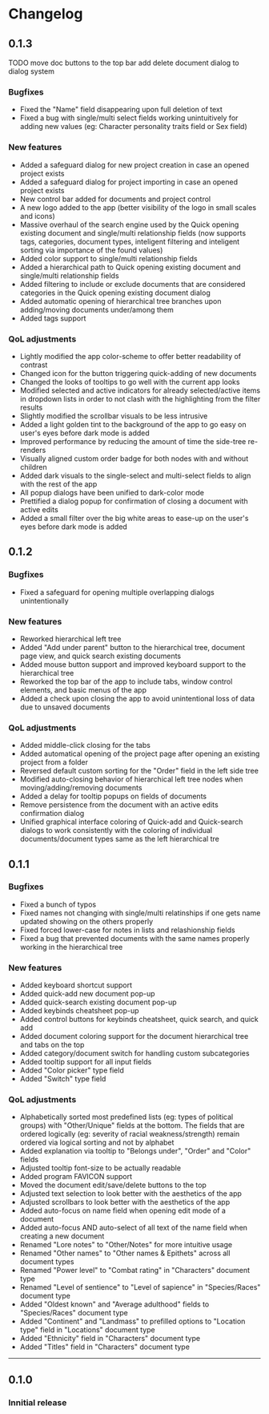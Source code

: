 # Changelog

## 0.1.3

TODO
move doc buttons to the top bar
add delete document dialog to dialog system

### Bugfixes

- Fixed the "Name" field disappearing upon full deletion of text
- Fixed a bug with single/multi select fields working unintuitively for adding new values (eg: Character personality traits field or Sex field)

### New features

- Added a safeguard dialog for new project creation in case an opened project exists
- Added a safeguard dialog for project importing in case an opened project exists
- New control bar added for documents and project control
- A new logo added to the app (better visibility of the logo in small scales and icons)
- Massive overhaul of the search engine used by the Quick opening existing document and single/multi relationship fields (now supports tags, categories, document types, inteligent filtering and inteligent sorting via importance of the found values)
- Added color support to single/multi relationship fields
- Added a hierarchical path to Quick opening existing document and single/multi relationship fields
- Added filtering to include or exclude documents that are considered categories in the  Quick opening existing document dialog
- Added automatic opening of hierarchical tree branches upon adding/moving documents under/among them
- Added tags support

### QoL adjustments

- Lightly modified the app color-scheme to offer better readability of contrast
- Changed icon for the button triggering quick-adding of new documents
- Changed the looks of tooltips to go well with the current app looks
- Modified selected and active indicators for already selected/active items in dropdown lists in order to not clash with the highlighting from the filter results
- Slightly modified the scrollbar visuals to be less intrusive
- Added a light golden tint to the background of the app to go easy on user's eyes before dark mode is added
- Improved performance by reducing the amount of time the side-tree re-renders
- Visually aligned custom order badge for both nodes with and without children
- Added dark visuals to the single-select and multi-select fields to align with the rest of the app
- All popup dialogs have been unified to dark-color mode
- Prettified a dialog popup for confirmation of closing a document with active edits
- Added a small filter over the big white areas to ease-up on the user's eyes before dark mode is added

## 0.1.2

### Bugfixes

- Fixed a safeguard for opening multiple overlapping dialogs unintentionally

### New features

- Reworked hierarchical left tree
- Added "Add under parent" button to the hierarchical tree, document page view, and quick search existing documents
- Added mouse button support and improved keyboard support to the hierarchical tree
- Reworked the top bar of the app to include tabs, window control elements, and basic menus of the app
- Added a check upon closing the app to avoid unintentional loss of data due to unsaved documents

### QoL adjustments

- Added middle-click closing for the tabs
- Added automatical opening of the project page after opening an existing project from a folder
- Reversed default custom sorting for the "Order" field in the left side tree
- Modified auto-closing behavior of hierarchical left tree nodes when moving/adding/removing documents
- Added a delay for tooltip popups on fields of documents
- Remove persistence from the document with an active edits confirmation dialog
- Unified graphical interface coloring of Quick-add and Quick-search dialogs to work consistently with the coloring of individual documents/document types same as the left hierarchical tre

## 0.1.1

### Bugfixes

- Fixed a bunch of typos
- Fixed names not changing with single/multi relatinships if one gets name updated showing on the others properly
- Fixed forced lower-case for notes in lists and relashionship fields
- Fixed a bug that prevented documents with the same names properly working in the hierarchical tree

### New features

- Added keyboard shortcut support
- Added quick-add new document pop-up
- Added quick-search existing document pop-up
- Added keybinds cheatsheet pop-up
- Added control buttons for keybinds cheatsheet, quick search, and quick add
- Added document coloring support for the document hierarchical tree and tabs on the top
- Added category/document switch for handling custom subcategories
- Added tooltip support for all input fields
- Added "Color picker" type field
- Added "Switch" type field

### QoL adjustments

- Alphabetically sorted most predefined lists (eg: types of political groups) with "Other/Unique" fields at the bottom. The fields that are ordered logically (eg: severity of racial weakness/strength) remain ordered via logical sorting and not by alphabet
- Added explanation via tooltip to "Belongs under", "Order" and "Color" fields
- Adjusted tooltip font-size to be actually readable
- Added program FAVICON support
- Moved the document edit/save/delete buttons to the top
- Adjusted text selection to look better with the aesthetics of the app
- Adjusted scrollbars to look better with the aesthetics of the app
- Added auto-focus on name field when opening edit mode of a document
- Added auto-focus AND auto-select of all text of the name field when creating a new document
- Renamed "Lore notes" to "Other/Notes" for more intuitive usage
- Renamed "Other names" to "Other names & Epithets" across all document types
- Renamed "Power level" to "Combat rating" in "Characters" document type
- Renamed "Level of sentience" to "Level of sapience" in "Species/Races" document type
- Added "Oldest known" and "Average adulthood" fields to "Species/Races" document type
- Added "Continent" and "Landmass" to prefilled options to "Location type" field in "Locations" document type
- Added "Ethnicity" field in "Characters" document type
- Added "Titles" field in "Characters" document type

---

## 0.1.0

### Innitial release
